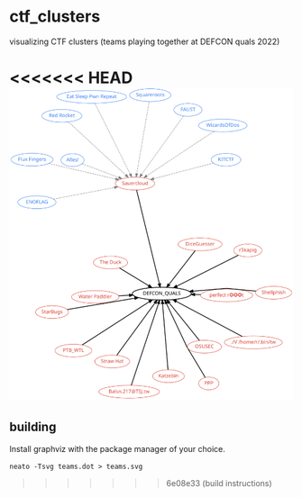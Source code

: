 # ctf_clusters

visualizing CTF clusters (teams playing together at DEFCON quals 2022)

<<<<<<< HEAD
<img src="./teams.svg"></img>
=======
## building

Install graphviz with the package manager of your choice.

```
neato -Tsvg teams.dot > teams.svg
```
>>>>>>> 6e08e33 (build instructions)
